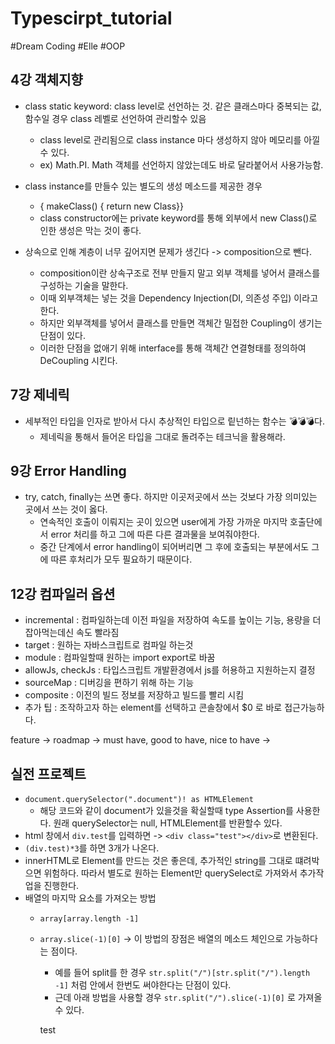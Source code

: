 # Typescirpt_tutorial

\#Dream Coding \#Elle \#OOP

## 4강 객체지향

- class static keyword: class level로 선언하는 것. 같은 클래스마다 중복되는 값, 함수일 경우 class 레벨로 선언하여 관리할수 있음

  - class level로 관리됨으로 class instance 마다 생성하지 않아 메모리를 아낄수 있다.
  - ex) Math.PI. Math 객체를 선언하지 않았는데도 바로 달라붙어서 사용가능함.

- class instance를 만들수 있는 별도의 생성 메소드를 제공한 경우

  - { makeClass() { return new Class}}
  - class constructor에는 private keyword를 통해 외부에서 new Class()로 인한 생성은 막는 것이 좋다.

- 상속으로 인해 계층이 너무 깊어지면 문제가 생긴다 -> composition으로 뺀다.
  - composition이란 상속구조로 전부 만들지 말고 외부 객체를 넣어서 클래스를 구성하는 기술을 말한다.
  - 이때 외부객체는 넣는 것을 Dependency Injection(DI, 의존성 주입) 이라고 한다.
  - 하지만 외부객체를 넣어서 클래스를 만들면 객체간 밀접한 Coupling이 생기는 단점이 있다.
  - 이러한 단점을 없애기 위해 interface를 통해 객체간 연결형태를 정의하여 DeCoupling 시킨다.

## 7강 제네릭

- 세부적인 타입을 인자로 받아서 다시 추상적인 타입으로 맅넌하는 함수는 💣💣💣다.
  - 제네릭을 통해서 들어온 타입을 그대로 돌려주는 테크닉을 활용해라.

## 9강 Error Handling

- try, catch, finally는 쓰면 좋다. 하지만 이곳저곳에서 쓰는 것보다 가장 의미있는 곳에서 쓰는 것이 옳다.
  - 연속적인 호출이 이뤄지는 곳이 있으면 user에게 가장 가까운 마지막 호출단에서 error 처리를 하고 그에 따른 다른 결과물을 보여줘야한다.
  - 중간 단계에서 error handling이 되어버리면 그 후에 호출되는 부분에서도 그에 따른 후처리가 모두 필요하기 때문이다.

## 12강 컴파일러 옵션

- incremental : 컴파일하는데 이전 파일을 저장하여 속도를 높이는 기능, 용량을 더 잡아먹는데신 속도 빨라짐
- target : 원하는 자바스크립트로 컴파일 하는것
- module : 컴파일할때 원하는 import export로 바꿈
- allowJs, checkJs : 타입스크립트 개발환경에서 js를 허용하고 지원하는지 결정
- sourceMap : 디버깅을 편하기 위해 하는 기능
- composite : 이전의 빌드 정보를 저장하고 빌드를 빨리 시킴  
- 추가 팁 : 조작하고자 하는 element를 선택하고 콘솔창에서 $0 로 바로 접근가능하다.

feature -> roadmap -> must have, good to have, nice to have ->

## 실전 프로젝트
- ```document.querySelector(".document")! as HTMLElement``` 
  - 해당 코드와 같이 document가 있을것을 확실할때 type Assertion를 사용한다. 원래 querySelector는 null, HTMLElement를 반환할수 있다.
- html 창에서 ```div.test```를 입력하면 -> ```<div class="test"></div>```로 변환된다. 
- ```(div.test)*3```를 하면 3개가 나온다.
- innerHTML로 Element를 만드는 것은 좋은데, 추가적인 string를 그대로 떄려박으면 위험하다. 따라서 별도로 원하는 Element만 querySelect로 가져와서 추가작업을 진행한다.
- 배열의 마지막 요소를 가져오는 방법
  - ```array[array.length -1]``` 
  - ```array.slice(-1)[0]``` -> 이 방법의 장점은 배열의 메소드 체인으로 가능하다는 점이다.
    - 예를 들어 split를 한 경우 ```str.split("/")[str.split("/").length -1]``` 처럼 안에서 한번도 써야한다는 단점이 있다.
    - 근데 아래 방법을 사용할 경우 ```str.split("/").slice(-1)[0]``` 로 가져올 수 있다.

    test